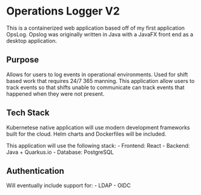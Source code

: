 # Operations Logger V2

This is a containerized web application based off of my first application OpsLog.
Opslog was originally written in Java with a JavaFX front end as a desktop application.

## Purpose

Allows for users to log events in operational environments.
Used for shift based work that requires 24/7 365 manning.
This application allow users to track events so that shifts unable to
communicate can track events that happened when they were not present.

## Tech Stack

Kubernetese native application will use modern development frameworks built for
the cloud. Helm charts and Dockerfiles will be included.

This application will use the following stack:
    - Frontend: React
    - Backend: Java + Quarkus.io
    - Database: PostgreSQL

## Authentication

Will eventually include support for:
    - LDAP
    - OIDC
